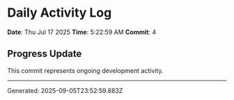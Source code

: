 # Daily Activity Log

**Date**: Thu Jul 17 2025
**Time**: 5:22:59 AM
**Commit**: 4

## Progress Update

This commit represents ongoing development activity.

---
Generated: 2025-09-05T23:52:59.883Z
